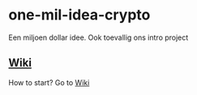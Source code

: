 # one-mil-idea-crypto
Een miljoen dollar idee. Ook toevallig ons intro project

## [Wiki](https://github.com/EgorDm/one-mil-idea-crypto/wiki)
How to start?
Go to [Wiki](https://github.com/EgorDm/one-mil-idea-crypto/wiki)

